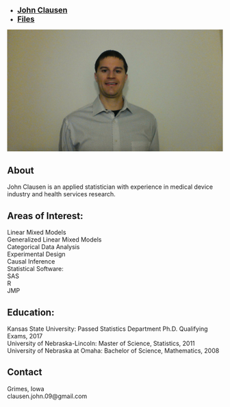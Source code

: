 <HTML>
<HEAD>
<LINK REL=stylesheet HREF="mystyle.css" TYPE="text/css">
<TITLE>Home Page</TITLE>
</HEAD>

<BODY>
<div id="menu">
<ul>
<li><a href="index.html"><strong style="font-size: 125%;">John Clausen</strong></a></li>
<li><a href="index.html"><strong style="font-size: 125%;">Files</strong></a></li>
</ul>
</div>

<img src = "photo.jpg">      
  
<H2>
About
</H2>
<P>
John Clausen is an applied statistician with experience in medical device industry and health services research.
</P>

<H2>
Areas of Interest:
</H2>

<P>
Linear Mixed Models <br />
Generalized Linear Mixed Models <br />
Categorical Data Analysis <br />
Experimental Design <br />
Causal Inference <br />
Statistical Software: <br />
SAS <br />
R <br />
JMP <br />
</P>

<H2>
Education:
</H2>

<P>
Kansas State University: Passed Statistics Department Ph.D. Qualifying Exams, 2017 <br />
University of Nebraska-Lincoln: Master of Science, Statistics, 2011 <br />
University of Nebraska at Omaha: Bachelor of Science, Mathematics, 2008 <br />
</P>

<H2>
Contact
</H2>

<P>
Grimes, Iowa <br />
clausen.john.09@gmail.com
</P>  

</BODY>
</HTML>
